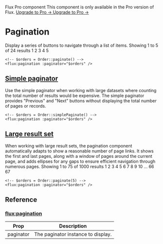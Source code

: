 Flux Pro component
This component is only available in the Pro version of Flux. 
[ Upgrade to Pro -> ](https://fluxui.dev/pricing) [ Upgrade to Pro -> ](https://fluxui.dev/pricing)
#  Pagination 
Display a series of buttons to navigate through a list of items.
Showing 1 to 5 of 24 results 
1
2 3 4 5
 
```
<!-- $orders = Order::paginate() -->
<flux:pagination :paginator="$orders" />
```

##  [Simple paginator](https://fluxui.dev/components/pagination#simple-paginator)
Use the simple paginator when working with large datasets where counting the total number of results would be expensive. The simple paginator provides \"Previous\" and \"Next\" buttons without displaying the total number of pages or records.
 
```
<!-- $orders = Order::simplePaginate() -->
<flux:pagination :paginator="$orders" />
```

##  [Large result set](https://fluxui.dev/components/pagination#large-result-set)
When working with large result sets, the pagination component automatically adapts to show a reasonable number of page links. It shows the first and last pages, along with a window of pages around the current page, and adds ellipses for any gaps to ensure efficient navigation through numerous pages.
Showing 1 to 75 of 1000 results 
1
2 3 4 5 6 7 8 9 10
...
66 67
 
```
<!-- $orders = Order::paginate(5) -->
<flux:pagination :paginator="$orders" />
```

##  Reference 
###  [flux:pagination](https://fluxui.dev/components/pagination#fluxpagination)
Prop |  Description  
---|---  
paginator  |  The paginator instance to display.  

